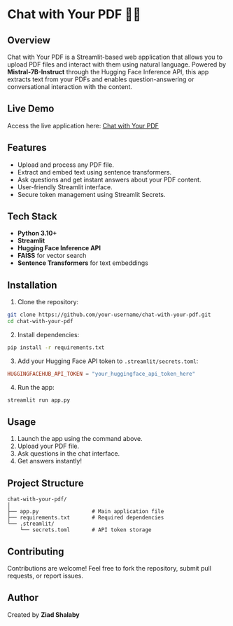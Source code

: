 # Chat with Your PDF 📄💬

## Overview
Chat with Your PDF is a Streamlit-based web application that allows you to upload PDF files and interact with them using natural language. Powered by **Mistral-7B-Instruct** through the Hugging Face Inference API, this app extracts text from your PDFs and enables question-answering or conversational interaction with the content.

## Live Demo
Access the live application here: [Chat with Your PDF](https://chat-with-your-pdf-1.streamlit.app/)

## Features
- Upload and process any PDF file.
- Extract and embed text using sentence transformers.
- Ask questions and get instant answers about your PDF content.
- User-friendly Streamlit interface.
- Secure token management using Streamlit Secrets.

## Tech Stack
- **Python 3.10+**
- **Streamlit**
- **Hugging Face Inference API**
- **FAISS** for vector search
- **Sentence Transformers** for text embeddings

## Installation
1. Clone the repository:
```bash
git clone https://github.com/your-username/chat-with-your-pdf.git
cd chat-with-your-pdf
```
2. Install dependencies:
```bash
pip install -r requirements.txt
```
3. Add your Hugging Face API token to `.streamlit/secrets.toml`:
```toml
HUGGINGFACEHUB_API_TOKEN = "your_huggingface_api_token_here"
```
4. Run the app:
```bash
streamlit run app.py
```

## Usage
1. Launch the app using the command above.
2. Upload your PDF file.
3. Ask questions in the chat interface.
4. Get answers instantly!

## Project Structure
```
chat-with-your-pdf/
│
├── app.py                 # Main application file
├── requirements.txt       # Required dependencies
└── .streamlit/
    └── secrets.toml       # API token storage
```

## Contributing
Contributions are welcome! Feel free to fork the repository, submit pull requests, or report issues.

## Author
Created by **Ziad Shalaby**


